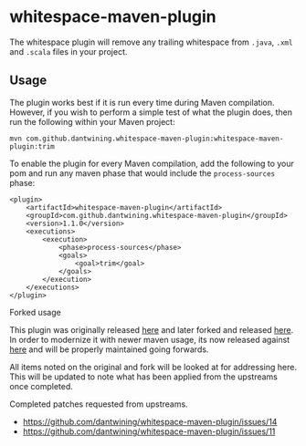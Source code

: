 # whitespace-maven-plugin

The whitespace plugin will remove any trailing whitespace from `.java`, `.xml` and `.scala` files in your project.

## Usage

The plugin works best if it is run every time during Maven compilation. However, if you wish to perform a simple test of what the plugin does, then run the following within your Maven project:

`mvn com.github.dantwining.whitespace-maven-plugin:whitespace-maven-plugin:trim`

To enable the plugin for every Maven compilation, add the following to your pom and run any maven phase that would include the `process-sources` phase:

    <plugin>
        <artifactId>whitespace-maven-plugin</artifactId>
        <groupId>com.github.dantwining.whitespace-maven-plugin</groupId>
        <version>1.1.0</version>
        <executions>
            <execution>
                <phase>process-sources</phase>
                <goals>
                    <goal>trim</goal>
                </goals>
            </execution>
        </executions>
    </plugin>

Forked usage

This plugin was originally released [here](https://github.com/dantwining/whitespace-maven-plugin/) and later forked and released [here](https://github.com/yusiwen/whitespace-maven-plugin).  In order to modernize it with newer maven usage, its now released against [here](https://github.com/hazendaz/whitespace-maven-plugin) and will be properly maintained going forwards.

All items noted on the original and fork will be looked at for addressing here.  This will be updated to note what has been applied from the upstreams once completed.

Completed patches requested from upstreams.

- https://github.com/dantwining/whitespace-maven-plugin/issues/14
- https://github.com/dantwining/whitespace-maven-plugin/issues/11
